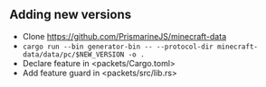 ## Adding new versions

* Clone <https://github.com/PrismarineJS/minecraft-data>
* `cargo run --bin generator-bin -- --protocol-dir minecraft-data/data/pc/$NEW_VERSION -o .`
* Declare feature in <packets/Cargo.toml>
* Add feature guard in <packets/src/lib.rs>
